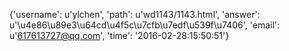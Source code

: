 {'username': u'ylchen', 'path': u'wd1143/1143.html', 'answer': u'\u4e86\u89e3\u64cd\u4f5c\u7cfb\u7edf\u539f\u7406', 'email': u'617613727@qq.com', 'time': '2016-02-28:15:50:51'}